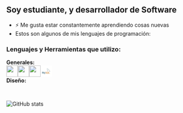 ## Soy estudiante, y desarrollador de Software

- ⚡ Me gusta estar constantemente aprendiendo cosas nuevas
- Estos son algunos de mis lenguajes de programación:

### Lenguajes y Herramientas que utilizo:

__Generales:__ 
<br />
<img align="left" src="https://raw.githubusercontent.com/jmnote/z-icons/master/svg/github.svg" width="30" height="30" />
<img align="left" src="https://raw.githubusercontent.com/jmnote/z-icons/master/svg/git.svg" width="30" height="30" />
<img align="left" src="https://raw.githubusercontent.com/jmnote/z-icons/master/svg/java.svg" width="30" height="30" />
<img align="left" src="https://raw.githubusercontent.com/github/explore/80688e429a7d4ef2fca1e82350fe8e3517d3494d/topics/mysql/mysql.png" width="30" height="30"/>
<br />

__Diseño:__
<br />

<br />

![GitHub stats](https://github-readme-stats.vercel.app/api?username=brayandj&show_icons=true&theme=tokyonight)

